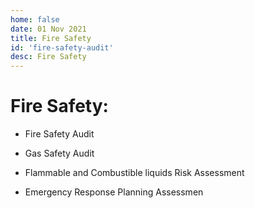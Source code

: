 ```yaml
---
home: false
date: 01 Nov 2021
title: Fire Safety
id: 'fire-safety-audit'
desc: Fire Safety
---
```


# Fire Safety:

- Fire Safety Audit

- Gas Safety Audit

- Flammable and Combustible liquids Risk Assessment

- Emergency Response Planning Assessmen